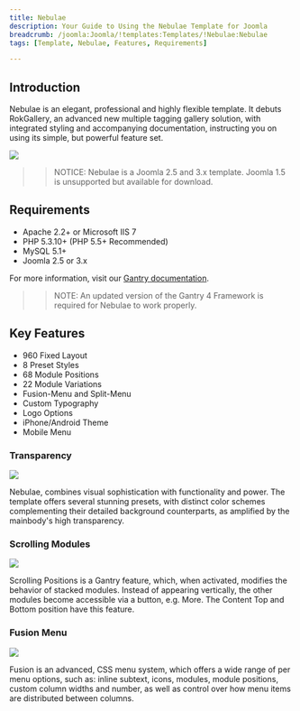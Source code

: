 ```yaml
---
title: Nebulae
description: Your Guide to Using the Nebulae Template for Joomla
breadcrumb: /joomla:Joomla/!templates:Templates/!Nebulae:Nebulae
tags: [Template, Nebulae, Features, Requirements]

---
```


Introduction
-----

Nebulae is an elegant, professional and highly flexible template. It debuts RokGallery, an advanced new multiple tagging gallery solution, with integrated styling and accompanying documentation, instructing you on using its simple, but powerful feature set.

![][theme]

>> NOTICE: Nebulae is a Joomla 2.5 and 3.x template. Joomla 1.5 is unsupported but available for download.

Requirements
-----

* Apache 2.2+ or Microsoft IIS 7
* PHP 5.3.10+ (PHP 5.5+ Recommended)
* MySQL 5.1+
* Joomla 2.5 or 3.x

For more information, visit our [Gantry documentation][gantry].

>> NOTE: An updated version of the Gantry 4 Framework is required for Nebulae to work properly.

Key Features
-----

* 960 Fixed Layout  
* 8 Preset Styles  
* 68 Module Positions  
* 22 Module Variations  
* Fusion-Menu and Split-Menu  
* Custom Typography  
* Logo Options  
* iPhone/Android Theme  
* Mobile Menu

### Transparency

![][transparency]

Nebulae, combines visual sophistication with functionality and power. The template offers several stunning presets, with distinct color schemes complementing their detailed background counterparts, as amplified by the mainbody's high transparency.

### Scrolling Modules

![][scrolling]

Scrolling Positions is a Gantry feature, which, when activated, modifies the behavior of stacked modules. Instead of appearing vertically, the other modules become accessible via a button, e.g. More. The Content Top and Bottom position have this feature.

### Fusion Menu

![][fusion]

Fusion is an advanced, CSS menu system, which offers a wide range of per menu options, such as: inline subtext, icons, modules, module positions, custom column widths and number, as well as control over how menu items are distributed between columns.

[gantry]: http://gantry.org
[theme]: assets/nebulae.jpeg
[transparency]: assets/transparency.jpg
[scrolling]: assets/scrolling.jpg
[fusion]: assets/fusion.jpg
